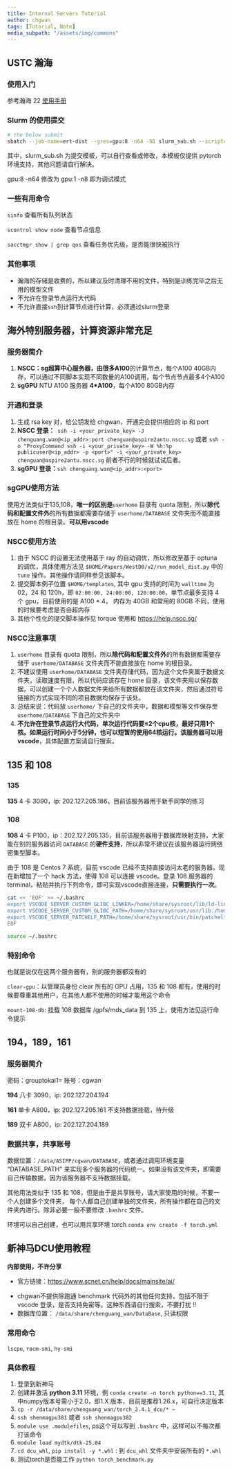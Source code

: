 ```yaml
---
title: Internal Servers Tutorial
author: chgwan
tags: [Tutorial, Note]
media_subpath: "/assets/img/commons"
--- 
```

## USTC 瀚海
### 使用入门
参考瀚海 22 [使用手册](https://scc.ustc.edu.cn/389/list.htm?from=kdocs_link)

### Slurm 的使用提交
```bash
# the below submit
sbatch --job-name=ert-dist --gres=gpu:8 -n64 -N1 slurm_sub.sh --script=<script-path> --config=<config_path>
```

其中，slurm_sub.sh 为提交模板，可以自行查看或修改，本模板仅提供 pytorch 环境支持，其他问题请自行解决。

gpu:8 -n64 修改为 gpu:1 -n8  即为调试模式

### 一些有用命令
`sinfo` 查看所有队列状态

`scontrol show node` 查看节点信息

`sacctmgr show | grep qos` 查看任务优先级，是否能很快被执行

### 其他事项
- 瀚海的存储是收费的，所以建议及时清理不用的文件，特别是训练完毕之后无用的模型文件
- 不允许在登录节点运行大代码
- 不允许直接`ssh`到计算节点进行计算，必须通过slurm登录
  
## 海外特别服务器，计算资源非常充足

### 服务器简介
1. **NSCC：**sg超算中心服务器，由很多**A100**的计算节点，每个A100 40GB内存，可以通过不同脚本实现不同数量的A100调用，每个节点节点最多4个A100
2. **sgGPU**  NTU A100 服务器    **4\*A100**，每个A100 80GB内存

### 开通和登录
1. 生成 rsa key 对，给公钥发给 chgwan，开通完会提供相应的 ip 和 port
2. **NSCC 登录：**` ssh -i <your_private_key> -J chenguang.wan@<ip_addr>:port chenguan@aspire2antu.nscc.sg` 或者 `ssh -o "ProxyCommand ssh -i <your_private_key> -W %h:%p publicuser@<ip_addr> -p <port>" -i <your_private_key> chenguan@aspire2antu.nscc.sg` 前者不行的时候就试试后者。
3. **sgGPU 登录：**`ssh chenguang.wan@<ip_addr>:<port>`

### sgGPU使用方法
使用方法类似于135,108，**唯一的区别是**`userhome` 目录有 quota 限制，所以**除代码和配置文件外**的所有数据都需要存储于 `userhome/DATABASE` 文件夹而不能直接放在 home 的根目录。**可以用vscode**

### NSCC使用方法
1. 由于 NSCC 的设置无法使用基于 ray 的自动调优，所以修改至基于 optuna 的调优，具体使用方法见 `$HOME/Papers/WestD0/v2/run_model_dist.py` 中的 `tune` 操作。其他操作请同样参见该脚本。
2. 提交脚本例子位置 `$HOME/templates`, 其中 gpu 支持的时间为 `walltime` 为 02，24 和 120h，即 `02:00:00, 24:00:00, 120:00:00`，单节点最多支持 4 个 gpu，目前使用的是 A100 * 4， 内存为 40GB 和常用的 80GB 不同，使用的时候要考虑是否会超内存
3. 其他个性化的提交脚本操作见 torque 使用和 https://help.nscc.sg/
   
### NSCC注意事项
1. `userhome` 目录有 quota 限制，所以**除代码和配置文件外**的所有数据都需要存储于 `userhome/DATABASE` 文件夹而不能直接放在 home 的根目录。
2. 不建议使用 `userhome/DATABASE` 文件夹存储代码，因为这个文件夹属于数据文件夹，读取速度有限，所以代码应该存在 home 目录，该文件夹用以保存数据，可以创建一个个人数据文件夹给所有数据都放在该文件夹，然后通过符号链接的方式实现不同的项目数据均保存于该处。
3. 总结来说：代码放 `userhome/` 下自己的文件夹中，数据和模型等文件保存至 `userhome/DATABASE` 下自己的文件夹中
4. **不允许在登录节点运行大代码，单次运行代码要≤2个cpu核，最好只用1个核。如果运行时间小于5分钟，也可以短暂的使用64核运行。**该服务器**可以用vscode**，具体配置方案请自行搜索。
   



## 135 和 108

### 135

**135** 4 卡 3090，ip: 202.127.205.186，目前该服务器用于新手同学的练习

### 108

**108** 4 卡 P100，ip：202.127.205.135，目前该服务器用于数据库映射支持，大家能在别的服务器访问 `DATABASE` 的**硬件支持**，所以非常不建议在该服务器运行网络密集型脚本。

由于 108 是 Centos 7 系统，目前 vscode 已经不支持直接访问太老的服务器。现在新增加了一个 hack 方法，使得 108 可以连接 vscode。登录 108 服务器的 terminal，粘贴并执行下列命令，即可实现vscode直接连接，**只需要执行一次**。

```bash
cat << 'EOF' >> ~/.bashrc
export VSCODE_SERVER_CUSTOM_GLIBC_LINKER=/home/share/sysroot/lib/ld-linux-x86-64.so.2
export VSCODE_SERVER_CUSTOM_GLIBC_PATH=/home/share/sysroot/usr/lib:/home/share/sysroot/lib
export VSCODE_SERVER_PATCHELF_PATH=/home/share/sysroot/usr/bin/patchelf
EOF

source ~/.bashrc
```

### 特别命令

也就是说仅在这两个服务器有，别的服务器都没有的

`clear-gpu`：以管理员身份 clear 所有的 GPU 占用，135 和 108 都有，使用的时候要尊重其他用户，在其他人都不使用的时候才能用这个命令

`mount-108-db`: 挂载 108 数据库 /gpfs/mds_data 到 135 上，使用方法见运行命令提示


## 194，189，161

### 服务器简介

密码：grouptokai1=  账号：cgwan

**194**  八卡 3090，ip: 202.127.204.194 

**161** 单卡 A800，ip: 202.127.205.161 不支持数据挂载，待升级

**189**  双卡 A800，ip: 202.127.204.189

### 数据共享，共享账号

数据位置：`/data/ASIPP/cgwan/DATABASE`，或者通过调用环境变量 "DATABASE_PATH" 来实现多个服务器的代码统一。如果没有该文件夹，即需要自己传输数据，因为该服务器不支持数据挂载。

其他用法类似于 135 和 108，但是由于是共享账号，请大家使用的时候，不要一个人创建多个文件夹，
每个人都自己创建单独的文件夹，所有操作都在自己的文件夹内进行。除非必要一般不要修改 `.bashrc` 文件。

环境可以自己创建，也可以用共享环境 torch `conda env create -f torch.yml`


## 新神马DCU使用教程
**内部使用，不许分享**

- 官方链接：https://www.scnet.cn/help/docs/mainsite/ai/
<!-- 其他有用参考：https://www.cnblogs.com/zhihh/p/18489338/Chengdu_HPC_Usage_Record -->
<!-- 用户需要在 render 用户组才可以使用 dcu，所以需要先咨询管理员给用户加在 render 组 -->

- chgwan不提供除跑通 benchmark 代码外的其他任何支持，包括不限于 vscode 登录，是否支持免密等。这种东西请自行搜索，不要打扰 !!
- 数据库位置： `/data/share/chenguang_wan/DataBase`, 只读权限
### 常用命令

`lscpu`, `rocm-smi`, `hy-smi` 


### 具体教程

1. 登录到新神马
2. 创建并激活 **python 3.11** 环境，例 `conda create -n torch python==3.11`, 其中numpy版本号需小于2.0，即1.X 版本，目前是推荐1.26.x，可自行决定版本
3. `cp -r /data/share/chenguang_wan/torch_2.4.1_dcu/* ~`
4. `ssh shenmagpu381` 或者 `ssh shenmagpu382`
5. `module use .modulefiles`, ps这个可以写到 `.bashrc` 中，这样可以不每次都打该命令
6. `module load mydtk/dtk-25.04`
7. `cd dcu_whl`, `pip install -y *.whl` : 到 `dcu_whl`  文件夹中安装所有的 `*.whl`
8. 测试torch是否能工作 `python torch_benchmark.py`

